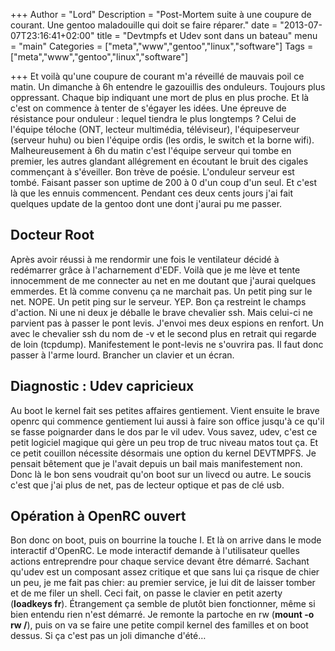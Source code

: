 +++
Author = "Lord"
Description = "Post-Mortem suite à une coupure de courant. Une gentoo maladouille qui doit se faire réparer."
date = "2013-07-07T23:16:41+02:00"
title = "Devtmpfs et Udev sont dans un bateau"
menu = "main"
Categories = ["meta","www","gentoo","linux","software"]
Tags = ["meta","www","gentoo","linux","software"]

+++
Et voilà qu'une coupure de courant m'a réveillé de mauvais poil ce matin. Un dimanche à 6h entendre le gazouillis des onduleurs. Toujours plus oppressant. Chaque bip indiquant une mort de plus en plus proche. Et là c'est on commence à tenter de s'égayer les idées. Une épreuve de résistance pour onduleur : lequel tiendra le plus longtemps ? Celui de l'équipe téloche (ONT, lecteur multimédia, téléviseur), l'équipeserveur (serveur huhu) ou bien l'équipe ordis (les ordis, le switch et la borne wifi). Malheureusement à 6h du matin c'est l'équipe serveur qui tombe en premier, les autres glandant allégrement en écoutant le bruit des cigales commençant à s'éveiller. Bon trève de poésie. L'onduleur serveur est tombé. Faisant passer son uptime de 200 à 0 d'un coup d'un seul. Et c'est là que les ennuis commencent. Pendant ces deux cents jours j'ai fait quelques update de la gentoo dont une dont j'aurai pu me passer.

## Docteur Root
Après avoir réussi à me rendormir une fois le ventilateur décidé à redémarrer grâce à l'acharnement d'EDF. Voilà que je me lève et tente innocemment de me connecter au net en me doutant que j'aurai quelques emmerdes. Et là comme convenu ça ne marchait pas. Un petit ping sur le net. NOPE. Un petit ping sur le serveur. YEP. Bon ça restreint le champs d'action. Ni une ni deux je déballe le brave chevalier ssh. Mais celui-ci ne parvient pas à passer le pont levis. J'envoi mes deux espions en renfort. Un avec le chevalier ssh du nom de -v et le second plus en retrait qui regarde de loin (tcpdump). Manifestement le pont-levis ne s'ouvrira pas. Il faut donc passer à l'arme lourd. Brancher un clavier et un écran.

## Diagnostic : Udev capricieux
Au boot le kernel fait ses petites affaires gentiement. Vient ensuite le brave openrc qui commence gentiement lui aussi à faire son office jusqu'à ce qu'il se fasse poignarder dans le dos par le vil udev. Vous savez, udev, c'est ce petit logiciel magique qui gère un peu trop de truc niveau matos tout ça. Et ce petit couillon nécessite désormais une option du kernel DEVTMPFS. Je pensait bêtement que je l'avait depuis un bail mais manifestement non. Donc là le bon sens voudrait qu'on boot sur un livecd ou autre. Le soucis c'est que j'ai plus de net, pas de lecteur optique et pas de clé usb.

## Opération à OpenRC ouvert
Bon donc on boot, puis on bourrine la touche I. Et là on arrive dans le mode interactif d'OpenRC. Le mode interactif demande à l'utilisateur quelles actions entreprendre pour chaque service devant être démarré. Sachant qu'udev est un composant assez critique et que sans lui ça risque de chier un peu, je me fait pas chier: au premier service, je lui dit de laisser tomber et de me filer un shell. Ceci fait, on passe le clavier en petit azerty (**loadkeys fr**). Étrangement ça semble de plutôt bien fonctionner, même si bien entendu rien n'est démarré. Je remonte la partoche en rw (**mount -o rw /**), puis on va se faire une petite compil kernel des familles et on boot dessus. Si ça c'est pas un joli dimanche d'été…

